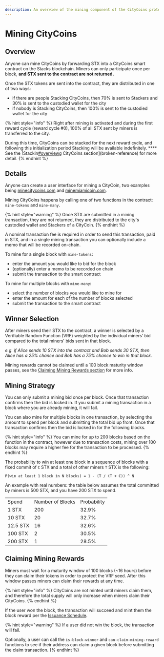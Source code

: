 ```yaml
---
description: An overview of the mining component of the CityCoins protocol.
---
```


# Mining CityCoins

## Overview

Anyone can mine CityCoins by forwarding STX into a CityCoins smart contract on the Stacks blockchain. Miners can only participate once per block, **and STX sent to the contract are not returned.**

Once the STX tokens are sent into the contract, they are distributed in one of two ways:

* if there are people Stacking CityCoins, then 70% is sent to Stackers and 30% is sent to the custodied wallet for the city
* if nobody is Stacking CityCoins, then 100% is sent to the custodied wallet for the city

{% hint style="info" %}
Right after mining is activated and during the first reward cycle (reward cycle #0), 100% of all STX sent by miners is transferred to the city.



During this time, CityCoins can be stacked for the next reward cycle, and following this initialization period Stacking will be available indefinitely. **** See the [Stackin[#overview](stacking-citycoins.md#overview "mention")g CityCoins section](broken-reference) for more detail.
{% endhint %}

## Details

Anyone can create a user interface for mining a CityCoin, two examples being [minecitycoins.com](https://minecitycoins.com) and [minemiamicoin.com](https://minemiamicoin.com).

Mining CityCoins happens by calling one of two functions in the contract: `mine-tokens` and `mine-many`.

{% hint style="warning" %}
Once STX are submitted in a mining transaction, they are not returned, they are distributed to the city's custodied wallet and Stackers of a CityCoin.
{% endhint %}

A nominal transaction fee is required in order to send this transaction, paid in STX, and in a single mining transaction you can optionally include a memo that will be recorded on-chain.

To mine for a single block with `mine-tokens`:

* enter the amount you would like to bid for the block
* (optionally) enter a memo to be recorded on chain
* submit the transaction to the smart contract

To mine for multiple blocks with `mine-many`:

* select the number of blocks you would like to mine for
* enter the amount for each of the number of blocks selected
* submit the transaction to the smart contract

## **Winner Selection**

After miners send their STX to the contract, a winner is selected by a Verifiable Random Function (VRF) weighted by the individual miners' bid compared to the total miners' bids sent in that block.

_e.g. if Alice sends 10 STX into the contract and Bob sends 30 STX, then Alice has a 25% chance and Bob has a 75% chance to win in that block._

Mining rewards cannot be claimed until a 100 block maturity window passes, see the [Claiming Mining Rewards section](mining-citycoins.md#claiming-mining-rewards) for more info.

## **Mining Strategy**

You can only submit a mining bid once per block. Once that transaction confirms then the bid is locked in. If you submit a mining transaction in a block where you are already mining, it will fail.

You can also mine for multiple blocks in one transaction, by selecting the amount to spend per block and submitting the total bid up front. Once that transaction confirms then the bid is locked in for the following blocks.

{% hint style="info" %}
You can mine for up to 200 blocks based on the function in the contract, however due to transaction costs, mining over 100 blocks may require a higher fee for the transaction to be processed.
{% endhint %}

The probability to win at least one block in a sequence of blocks with a fixed commit of `C` STX and a total of other miners `T` STX is the following:

```
P(win at least 1 block in N blocks) = 1 - (T / (T + C)) ^ N
```

An example with real numbers: the table below assumes the total committed by miners is 500 STX, and you have 200 STX to spend.

|          |                  |             |
| -------- | ---------------- | ----------- |
| Spend    | Number of Blocks | Probability |
| 1 STX    | 200              | 32.9%       |
| 10 STX   | 20               | 32.7%       |
| 12.5 STX | 16               | 32.6%       |
| 100 STX  | 2                | 30.5%       |
| 200 STX  | 1                | 28.5%       |



## Claiming Mining Rewards

Miners must wait for a maturity window of 100 blocks (\~16 hours) before they can claim their tokens in order to protect the VRF seed. After this window passes miners can claim their rewards at any time.

{% hint style="info" %}
CityCoins are not minted until miners claim them, and therefore the total supply will only increase when miners claim their CityCoins.
{% endhint %}

If the user won the block, the transaction will succeed and mint them the block reward per the [Issuance Schedule](token-configuration.md#issuance-schedule).

{% hint style="warning" %}
If a user did not win the block, the transaction will fail.

Optionally, a user can call the `is-block-winner` and `can-claim-mining-reward` functions to see if their address can claim a given block before submitting the claim transaction.
{% endhint %}
